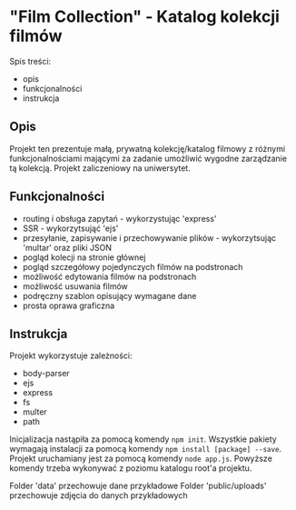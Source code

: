 # "Film Collection" - Katalog kolekcji filmów

Spis treści:
- opis
- funkcjonalności
- instrukcja

## Opis
Projekt ten prezentuje małą, prywatną kolekcję/katalog filmowy z różnymi funkcjonalnościami mającymi za zadanie umożliwić wygodne zarządzanie tą kolekcją.
Projekt zaliczeniowy na uniwersytet.

## Funkcjonalności
- routing i obsługa zapytań - wykorzystując 'express'
- SSR - wykorzytsująć 'ejs'
- przesyłanie, zapisywanie i przechowywanie plików - wykorzytsując 'multar' oraz pliki JSON
- pogląd kolecji na stronie głównej
- pogląd szczegółowy pojedynczych filmów na podstronach
- możliwość edytowania filmów na podstronach
- możliwość usuwania filmów
- podręczny szablon opisujący wymagane dane
- prosta oprawa graficzna

## Instrukcja
Projekt wykorzystuje zależności:
- body-parser
- ejs
- express
- fs
- multer
- path

Inicjalizacja nastąpiła za pomocą komendy `npm init`.
Wszystkie pakiety wymagają instalacji za pomocą komendy `npm install [package] --save`.
Projekt uruchamiany jest za pomocą komendy `node app.js`.
Powyższe komendy trzeba wykonywać z poziomu katalogu root'a projektu.

Folder 'data' przechowuje dane przykładowe
Folder 'public/uploads' przechowuje zdjęcia do danych przykładowych
